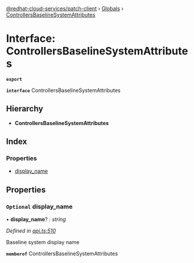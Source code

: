 [@redhat-cloud-services/patch-client](../README.md) › [Globals](../globals.md) › [ControllersBaselineSystemAttributes](controllersbaselinesystemattributes.md)

# Interface: ControllersBaselineSystemAttributes

**`export`** 

**`interface`** ControllersBaselineSystemAttributes

## Hierarchy

* **ControllersBaselineSystemAttributes**

## Index

### Properties

* [display_name](controllersbaselinesystemattributes.md#optional-display_name)

## Properties

### `Optional` display_name

• **display_name**? : *string*

*Defined in [api.ts:510](https://github.com/RedHatInsights/javascript-clients/blob/898b2150/packages/patch/api.ts#L510)*

Baseline system display name

**`memberof`** ControllersBaselineSystemAttributes
